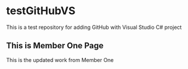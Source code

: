 # testGitHubVS
This is a test repository for adding GitHub with Visual Studio C# project

## This is Member One Page

<p> This is the updated work from Member One
</p>
